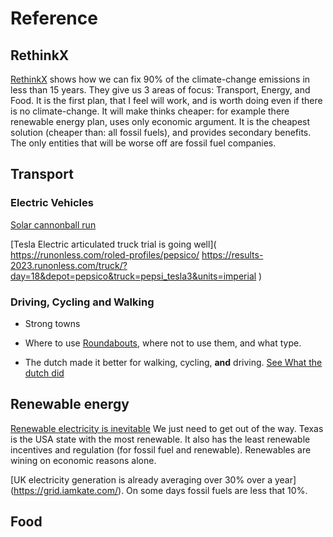 # Reference

## RethinkX

[RethinkX](https://www.rethinkx.com/) shows how we can fix 90% of the climate-change emissions in less than 15 years. They give us 3 areas of focus: Transport, Energy, and Food. It is the first plan, that I feel will work, and is worth doing even if there is no climate-change. It will make thinks cheaper: for example there renewable energy plan, uses only economic argument. It is the cheapest solution (cheaper than: all fossil fuels), and provides secondary benefits. The only entities that will be worse off are fossil fuel companies.

## Transport

### Electric Vehicles
[Solar cannonball run](
https://www.youtube.com/@solarcannonballrun/videos
)

[Tesla Electric articulated truck trial is going well](
https://runonless.com/roled-profiles/pepsico/
https://results-2023.runonless.com/truck/?day=18&depot=pepsico&truck=pepsi_tesla3&units=imperial
)

### Driving, Cycling and Walking

* Strong towns

* Where to use [Roundabouts](https://www.youtube.com/watch?v=G24x26s3Hjg), where not to use them, and what type.

* The dutch made it better for walking, cycling, **and** driving.
[See What the dutch did](https://www.youtube.com/watch?v=FXfNXLh51yc)

## Renewable energy
[Renewable electricity is inevitable](
https://www.youtube.com/watch?v=EAU5D8hqIUI
) We just need to get out of the way. Texas is the USA state with the most renewable. It also has the least renewable incentives and regulation (for fossil fuel and renewable). Renewables are wining on economic reasons alone.

[UK electricity generation is already averaging over 30% over a year]
(https://grid.iamkate.com/). On some days fossil fuels are less that 10%.
## Food

